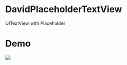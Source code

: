 DavidPlaceholderTextView
============================
UITextView with Placeholder

Demo
=================
![](https://github.com/Liqiankun/DavidPlacehodlerTextView/raw/master/DavidPlaceholderTextView/DavidPlaceholderTextView.gif) 
